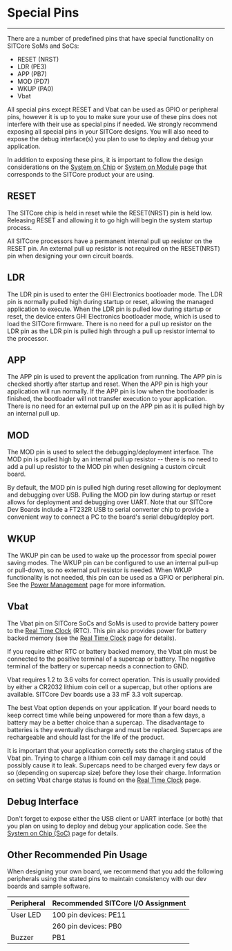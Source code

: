 # Special Pins
---

There are a number of predefined pins that have special functionality on SITCore SoMs and SoCs: 
* RESET (NRST)
* LDR (PE3)
* APP (PB7)
* MOD (PD7)
* WKUP (PA0)
* Vbat

All special pins except RESET and Vbat can be used as GPIO or peripheral pins, however it is up to you to make sure your use of these pins does not interfere with their use as special pins if needed. We strongly recommend exposing all special pins in your SITCore designs. You will also need to expose the debug interface(s) you plan to use to deploy and debug your application.

In addition to exposing these pins, it is important to follow the design considerations on the [System on Chip](../../hardware/sitcore/soc.md) or [System on Module](../../hardware/sitcore/som.md) page that corresponds to the SITCore product your are using.

## RESET

The SITCore chip is held in reset while the RESET(NRST) pin is held low. Releasing RESET and allowing it to go high will begin the system startup process.

All SITCore processors have a permanent internal pull up resistor on the RESET pin. An external pull up resistor is not required on the RESET(NRST) pin when designing your own circuit boards.

## LDR

The LDR pin is used to enter the GHI Electronics bootloader mode. The LDR pin is normally pulled high during startup or reset, allowing the managed application to execute. When the LDR pin is pulled low during startup or reset, the device enters GHI Electronics bootloader mode, which is used to load the SITCore firmware. There is no need for a pull up resistor on the LDR pin as the LDR pin is pulled high through a pull up resistor internal to the processor.

## APP

The APP pin is used to prevent the application from running. The APP pin is checked shortly after startup and reset. When the APP pin is high your application will run normally. If the APP pin is low when the bootloader is finished, the bootloader will not transfer execution to your application. There is no need for an external pull up on the APP pin as it is pulled high by an internal pull up.

## MOD

The MOD pin is used to select the debugging/deployment interface. The MOD pin is pulled high by an internal pull up resistor -- there is no need to add a pull up resistor to the MOD pin when designing a custom circuit board.

By default, the MOD pin is pulled high during reset allowing for deployment and debugging over USB. Pulling the MOD pin low during startup or reset allows for deployment and debugging over UART. Note that our SITCore Dev Boards include a FT232R USB to serial converter chip to provide a convenient way to connect a PC to the board's serial debug/deploy port.

## WKUP

The WKUP pin can be used to wake up the processor from special power saving modes. The WKUP pin can be configured to use an internal pull-up or pull-down, so no external pull resistor is needed. When WKUP functionality is not needed, this pin can be used as a GPIO or peripheral pin. See the [Power Management](../../software/tinyclr/tutorials/power-management.md) page for more information.

## Vbat

The Vbat pin on SITCore SoCs and SoMs is used to provide battery power to the [Real Time Clock](tutorials/real-time-clock.md) (RTC). This pin also provides power for battery backed memory (see the [Real Time Clock](tutorials/real-time-clock.md) page for details).

If you require either RTC or battery backed memory, the Vbat pin must be connected to the positive terminal of a supercap or battery. The negative terminal of the battery or supercap needs a connection to GND.

Vbat requires 1.2 to 3.6 volts for correct operation. This is usually provided by either a CR2032 lithium coin cell or a supercap, but other options are available. SITCore Dev boards use a 33 mF 3.3 volt supercap.

The best Vbat option depends on your application. If your board needs to keep correct time while being unpowered for more than a few days, a battery may be a better choice than a supercap. The disadvantage to batteries is they eventually discharge and must be replaced. Supercaps are rechargeable and should last for the life of the product.

It is important that your application correctly sets the charging status of the Vbat pin. Trying to charge a lithium coin cell may damage it and could possibly cause it to leak. Supercaps need to be charged every few days or so (depending on supercap size) before they lose their charge. Information on setting Vbat charge status is found on the [Real Time Clock](tutorials/real-time-clock.md) page.

## Debug Interface

Don't forget to expose either the USB client or UART interface (or both) that you plan on using to deploy and debug your application code. See the [System on Chip (SoC)](../../hardware/sitcore/soc.md) page for details.

## Other Recommended Pin Usage

When designing your own board, we recommend that you add the following peripherals using the stated pins to maintain consistency with our dev boards and sample software.

| Peripheral | Recommended SITCore I/O Assignment |
|--|--|
| User LED | 100 pin devices: PE11 |
|  | 260 pin devices: PB0 |
| Buzzer | PB1 |

